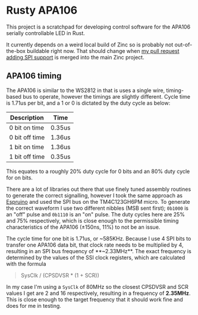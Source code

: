 # Rusty APA106

This project is a scratchpad for developing control software for the APA106 serially controllable LED in Rust.

It currently depends on a weird local build of Zinc so is probably not out-of-the-box buildable right now. That should change when [my pull request adding SPI support](https://github.com/hackndev/zinc/pull/401) is merged into the main Zinc project.

## APA106 timing

The APA106 is similar to the WS2812 in that is uses a single wire, timing-based bus to operate, however the timings are slightly different. Cycle time is 1.71us per bit, and a 1 or 0 is dictated by the duty cycle as below:

| Description | Time |
| --- | --- |
| 0 bit on time | 0.35us
| 0 bit off time | 1.36us
| 1 bit on time | 1.36us
| 1 bit off time | 0.35us

This equates to a roughly 20% duty cycle for 0 bits and an 80% duty cycle for on bits.

There are a lot of libraries out there that use finely tuned assembly routines to generate the correct signalling, however I took the same approach as [Espruino](http://www.espruino.com/WS2811) and used the SPI bus on the TM4C123GH6PM micro. To generate the correct waveform I use two different nibbles (MSB sent first); `0b1000` is an "off" pulse and `0b1110` is an "on" pulse. The duty cycles here are 25% and 75% respectively, which is close enough to the permissible timing characteristics of the APA106 (±150ns, 11%) to not be an issue.

The cycle time for one bit is 1.71us, or ~585KHz. Because I use 4 SPI bits to transfer one APA106 data bit, that clock rate needs to be multiplied by 4, resulting in an SPI bus frequency of **~2.33MHz**. The exact frequency is determined by the values of the SSI clock registers, which are calculated with the formula

> SysClk / (CPSDVSR * (1 + SCR))

In my case I'm using a `SysClk` of 80MHz so the closest CPSDVSR and SCR values I get are 2 and 16 respectively, resulting in a frequency of **2.35MHz**. This is close enough to the target frequency that it should work fine and does for me in testing.